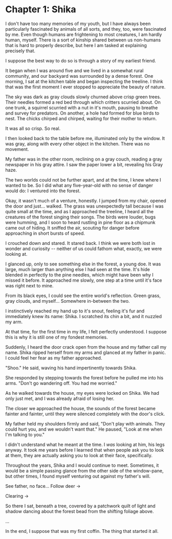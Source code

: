 # Chapter 1: Shika

I don't have too many memories of my youth, but I have always been particularly fascinated by animals of all sorts, and they, too, were fascinated by me.
Even though humans are frightening to most creatures, I am hardly human, myself.
There is a sort of kinship shared between us non-humans that is hard to properly describe, but here I am tasked at explaining precisely that.

I suppose the best way to do so is through a story of my earliest friend.

It began when I was around five and we lived in a somewhat rural community, and our backyard was surrounded by a dense forest.
One morning, I sat at the kitchen table and began inspecting the treeline.
I think that was the first moment I ever stopped to appreciate the beauty of nature.

The sky was dark as gray clouds slowly churned above crisp green trees.
Their needles formed a red bed through which critters scurried about.
On one trunk, a squirrel scurried with a nut in it's mouth, pausing to breathe and survey for predators.
On another, a hole had formed for blue birds to nest.
The chicks chirped and chirped, waiting for their mother to return.

It was all so crisp. So real.

I then looked back to the table before me, illuminated only by the window.
It was gray, along with every other object in the kitchen.
There was no movement.

My father was in the other room, reclining on a gray couch, reading a gray newspaper in his gray attire.
I saw the paper lower a bit, revealing his Gray haze.

The two worlds could not be further apart, and at the time, I knew where I wanted to be.
So I did what any five-year-old with no sense of danger would do: I ventured into the forest.

Okay, it wasn't much of a venture, honestly.
I jumped from my chair, opened the door and just... walked.
The grass was unexpectedly tall because I was quite small at the time, and as I approached the treeline, I heard all the creatures of the forest singing their songs.
The birds were louder, bugs were humming, and I soon to heard rustling in pine floor as a chipmunk came out of hiding.
It sniffed the air, scouting for danger before approaching in short bursts of speed.

I crouched down and stared.
It stared back.
I think we were both lost in wonder and curiosity -- neither of us could fathom what, exactly, we were looking at.

I glanced up, only to see something else in the forest, a young doe.
It was large, much larger than anything else I had seen at the time.
It's hide blended in perfectly to the pine needles, which might have been why I missed it before.
It approached me slowly, one step at a time until it's face was right next to mine.

From its black eyes, I could see the entire world's reflection.
Green grass, gray clouds, and myself... Somewhere in-between the two.

I instinctively reached my hand up to it's snout, feeling it's fur and immediately knew its name: Shika.
I scratched its chin a bit, and it nuzzled my arm.

At that time, for the first time in my life, I felt perfectly understood.
I suppose this is why it is still one of my fondest memories. 

Suddenly, I heard the door crack open from the house and my father call my name.
Shika ripped herself from my arms and glanced at my father in panic.
I could feel her fear as my father approached.

"Shoo." He said, waving his hand impertinently towards Shika.

She responded by stepping towards the forest before he pulled me into his arms. "Don't go wandering off. You had me worried."

As he walked towards the house, my eyes were locked on Shika.
We had only just met, and I was already afraid of losing her.

The closer we approached the house, the sounds of the forest became fainter and fainter, until they were silenced completely with the door's click.

My father held my shoulders firmly and said, "Don't play with animals. They could hurt you, and we wouldn't want that." He paused, "Look at me when I'm talking to you."

I didn't understand what he meant at the time.
I _was_ looking at him, his legs anyway.
It took me years before I learned that when people ask you to look at them, they are actually asking you to look at their face, specifically.

Throughout the years, Shika and I would continue to meet.
Sometimes, it would be a simple passing glance from the other side of the window-pane, but other times, I found myself venturing out against my father's will.

See father, no face...
Follow deer ->

Clearing ->

So there I sat, beneath a tree, covered by a patchwork quilt of light and shadow dancing about the forest bead from the shifting foliage above.

...

In the end, I suppose that was my first coffin.
The thing that started it all.

